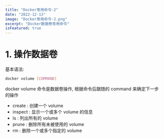 ```yaml
---
title: "Docker常用命令-2"
date: "2022-12-13"
image: "Docker常用命令-2.png"
excerpt: "Docker数据卷常用命令"
isFeatured: true
---
```


# 1. 操作数据卷

基本语法:

```bash
docker volume [COMMAND]
```

docker volume 命令是数据卷操作, 根据命令后跟随的 command 来确定下一步的操作

- create : 创建一个 volume
- inspect : 显示一个或多个 volume 的信息
- ls : 列出所有的 volume
- prune : 删除所有未被使用的 volume
- rm : 删除一个或多个指定的 volume
